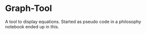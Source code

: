 # Graph-Tool
A tool to display equations. Started as pseudo code in a philosophy notebook ended up in this.
